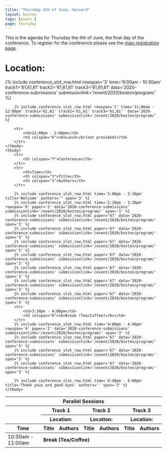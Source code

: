 ```yaml
---
title: "Thursday 4th of June, Harvard"
layout: boston
tags: [event ]
page: thursday
---
```


This is the agenda for Thursday the 4th of June, the final day of the conference. To register for the conference please see the [main registration page][registration].

# Location: 
<table class="api-table">
    <thead>
         <tr>
            <th colspan="7">Parallel Sessions</th>
        </tr>
        <tr>
            <th rowspan="2"></th>
            <th colspan="2">Track 1</th>
            <th colspan="2">Track 2</th>
            <th colspan="2">Track 3</th>
        </tr>
        <tr>
            <th colspan="2">Location: </th>
            <th colspan="2">Location: </th>
            <th colspan="2">Location: </th>
        </tr>
        <tr>
            <th>Time</th>
            <th>Title</th>
            <th>Authors</th>
            <th>Title</th>
            <th>Authors</th>
            <th>Title</th>
            <th>Authors</th>
        </tr>
    </thead>
    <tbody>
        {% include conference_slot_row.html rowspan='3' time='9:00am - 10:30am' track1='61,61,61' track2='61,61,61' track3='61,61,61' data='2020-conference-submissions' submissionlink='/event/2020/boston/program/' %} 
        <tr>
            <td>10:30am - 11:00am</td>
            <td colspan="6"><b>Break (Tea/Coffee)</b></td>
        </tr>    

        {% include conference_slot_row.html rowspan='2' time='11:00am - 12:00pm' track1='61,61' track2='61,61' track3='61,61'  data='2020-conference-submissions' submissionlink='/event/2020/boston/program/' %} 

        <tr>
            <td>12:00pm - 2:00pm</td>
            <td colspan="6"><b>Lunch</b>(not provided)</td>
        </tr>    
    </tbody>
    <tbody>
        <tr>
            <th colspan="7">Conference</th>
        </tr>
        <tr>
            <th>Time</th>
            <th colspan="3">Title</th>
            <th colspan="3">Authors</th>
        </tr>

        {% include conference_slot_row.html time='2:00pm - 2:10pm' title='Welcome' authors='' span='3' %}
        {% include conference_slot_row.html time='2:10pm - 3:30pm' rowspan='8' paper='2' data='2020-conference-submissions' submissionlink='/event/2020/boston/program/' span='3' %} 
        {% include conference_slot_row.html paper='67' data='2020-conference-submissions' submissionlink='/event/2020/boston/program/' span='3' %}
        {% include conference_slot_row.html paper='67' data='2020-conference-submissions' submissionlink='/event/2020/boston/program/' span='3' %}
        {% include conference_slot_row.html paper='67' data='2020-conference-submissions' submissionlink='/event/2020/boston/program/' span='3' %}
        {% include conference_slot_row.html paper='67' data='2020-conference-submissions' submissionlink='/event/2020/boston/program/' span='3' %}
        {% include conference_slot_row.html paper='67' data='2020-conference-submissions' submissionlink='/event/2020/boston/program/' span='3' %}
        {% include conference_slot_row.html paper='67' data='2020-conference-submissions' submissionlink='/event/2020/boston/program/' span='3' %}
        {% include conference_slot_row.html paper='67' data='2020-conference-submissions' submissionlink='/event/2020/boston/program/' span='3' %}
        <tr>
            <td>3:30pm - 4:00pm</td>
            <td colspan="6"><b>Break (Tea/Coffee)</b></td>
        </tr>    
        {% include conference_slot_row.html time='4:00pm - 4:40pm' rowspan='4' paper='2' data='2020-conference-submissions' submissionlink='/event/2020/boston/program/' span='3' %} 
        {% include conference_slot_row.html paper='67' data='2020-conference-submissions' submissionlink='/event/2020/boston/program/' span='3' %}
        {% include conference_slot_row.html paper='67' data='2020-conference-submissions' submissionlink='/event/2020/boston/program/' span='3' %}
        {% include conference_slot_row.html paper='67' data='2020-conference-submissions' submissionlink='/event/2020/boston/program/' span='3' %}

        {% include conference_slot_row.html time='4:40pm - 5:00pm' title='Thank yous and good byes' authors='' span='3' %}
    </tbody>
</table>

[registration]: https://www.eventbrite.co.uk/e/2020-iiif-annual-conference-tickets-92771629441
